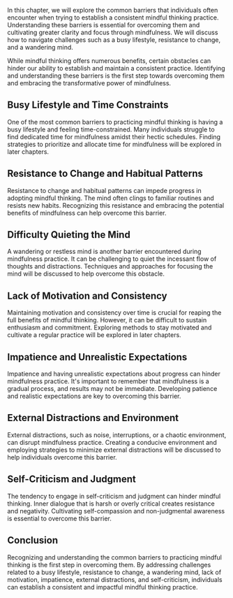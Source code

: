 
In this chapter, we will explore the common barriers that individuals often encounter when trying to establish a consistent mindful thinking practice. Understanding these barriers is essential for overcoming them and cultivating greater clarity and focus through mindfulness. We will discuss how to navigate challenges such as a busy lifestyle, resistance to change, and a wandering mind.

While mindful thinking offers numerous benefits, certain obstacles can hinder our ability to establish and maintain a consistent practice. Identifying and understanding these barriers is the first step towards overcoming them and embracing the transformative power of mindfulness.

**Busy Lifestyle and Time Constraints**
---------------------------------------

One of the most common barriers to practicing mindful thinking is having a busy lifestyle and feeling time-constrained. Many individuals struggle to find dedicated time for mindfulness amidst their hectic schedules. Finding strategies to prioritize and allocate time for mindfulness will be explored in later chapters.

**Resistance to Change and Habitual Patterns**
----------------------------------------------

Resistance to change and habitual patterns can impede progress in adopting mindful thinking. The mind often clings to familiar routines and resists new habits. Recognizing this resistance and embracing the potential benefits of mindfulness can help overcome this barrier.

**Difficulty Quieting the Mind**
--------------------------------

A wandering or restless mind is another barrier encountered during mindfulness practice. It can be challenging to quiet the incessant flow of thoughts and distractions. Techniques and approaches for focusing the mind will be discussed to help overcome this obstacle.

**Lack of Motivation and Consistency**
--------------------------------------

Maintaining motivation and consistency over time is crucial for reaping the full benefits of mindful thinking. However, it can be difficult to sustain enthusiasm and commitment. Exploring methods to stay motivated and cultivate a regular practice will be explored in later chapters.

**Impatience and Unrealistic Expectations**
-------------------------------------------

Impatience and having unrealistic expectations about progress can hinder mindfulness practice. It's important to remember that mindfulness is a gradual process, and results may not be immediate. Developing patience and realistic expectations are key to overcoming this barrier.

**External Distractions and Environment**
-----------------------------------------

External distractions, such as noise, interruptions, or a chaotic environment, can disrupt mindfulness practice. Creating a conducive environment and employing strategies to minimize external distractions will be discussed to help individuals overcome this barrier.

**Self-Criticism and Judgment**
-------------------------------

The tendency to engage in self-criticism and judgment can hinder mindful thinking. Inner dialogue that is harsh or overly critical creates resistance and negativity. Cultivating self-compassion and non-judgmental awareness is essential to overcome this barrier.

Conclusion
----------

Recognizing and understanding the common barriers to practicing mindful thinking is the first step in overcoming them. By addressing challenges related to a busy lifestyle, resistance to change, a wandering mind, lack of motivation, impatience, external distractions, and self-criticism, individuals can establish a consistent and impactful mindful thinking practice.
